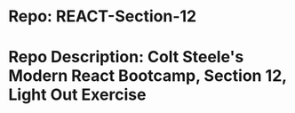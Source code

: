 # Repo: REACT-Section-12
# Repo Description: Colt Steele's Modern React Bootcamp, Section 12, Light Out Exercise